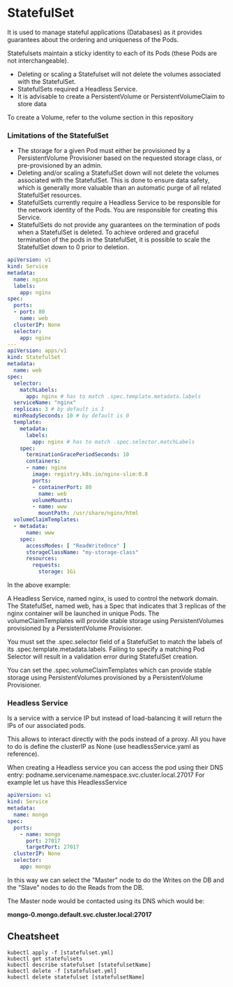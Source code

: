 # StatefulSet

It is used to manage stateful applications (Databases) as it provides guarantees about the ordering and uniqueness of the Pods.

Statefulsets maintain a sticky identity to each of its Pods (these Pods are
not interchangeable).

- Deleting or scaling a Statefulset will not delete the volumes associated
with the StatefulSet.
- StatefulSets required a Headless Service. 
- It is advisable to create a PersistentVolume or PersistentVolumeClaim to store data

To create a Volume, refer to the volume section in this repository

### Limitations of the StatefulSet

- The storage for a given Pod must either be provisioned by a PersistentVolume Provisioner based on the requested storage class, or pre-provisioned by an admin.
- Deleting and/or scaling a StatefulSet down will not delete the volumes associated with the StatefulSet. This is done to ensure data safety, which is generally more valuable than an automatic purge of all related StatefulSet resources.
- StatefulSets currently require a Headless Service to be responsible for the network identity of the Pods. You are responsible for creating this Service.
- StatefulSets do not provide any guarantees on the termination of pods when a StatefulSet is deleted. To achieve ordered and graceful termination of the pods in the StatefulSet, it is possible to scale the StatefulSet down to 0 prior to deletion.


```yaml
apiVersion: v1
kind: Service
metadata:
  name: nginx
  labels:
    app: nginx
spec:
  ports:
  - port: 80
    name: web
  clusterIP: None
  selector:
    app: nginx
---
apiVersion: apps/v1
kind: StatefulSet
metadata:
  name: web
spec:
  selector:
    matchLabels:
      app: nginx # has to match .spec.template.metadata.labels
  serviceName: "nginx"
  replicas: 3 # by default is 1
  minReadySeconds: 10 # by default is 0
  template:
    metadata:
      labels:
        app: nginx # has to match .spec.selector.matchLabels
    spec:
      terminationGracePeriodSeconds: 10
      containers:
      - name: nginx
        image: registry.k8s.io/nginx-slim:0.8
        ports:
        - containerPort: 80
          name: web
        volumeMounts:
        - name: www
          mountPath: /usr/share/nginx/html
  volumeClaimTemplates:
  - metadata:
      name: www
    spec:
      accessModes: [ "ReadWriteOnce" ]
      storageClassName: "my-storage-class"
      resources:
        requests:
          storage: 1Gi
```

In the above example:

A Headless Service, named nginx, is used to control the network domain.
The StatefulSet, named web, has a Spec that indicates that 3 replicas of the nginx container will be launched in unique Pods.
The volumeClaimTemplates will provide stable storage using PersistentVolumes provisioned by a PersistentVolume Provisioner.

You must set the .spec.selector field of a StatefulSet to match the labels of its .spec.template.metadata.labels. Failing to specify a matching Pod Selector will result in a validation error during StatefulSet creation.

You can set the .spec.volumeClaimTemplates which can provide stable storage using PersistentVolumes provisioned by a PersistentVolume Provisioner.

### Headless Service

Is a service with a service IP but instead of load-balancing it will return the IPs of our associated pods.

This allows to interact directly with the pods instead of a proxy. All you have to do is define
the clusterIP as None (use headlessService.yaml as reference).

When creating a Headless service you can access the pod using their DNS entry: podname.servicename.namespace.svc.cluster.local.27017
For example let us have this HeadlessService

```yaml
apiVersion: v1
kind: Service
metadata:
  name: mongo
spec:
  ports:
    - name: mongo
      port: 27017
      targetPort: 27017
  clusterIP: None
  selector:
    app: mongo
```
In this way we can select the "Master" node to do the Writes on the DB and the "Slave" nodes to do the Reads from the DB.

The Master node would be contacted using its DNS which would be:

**mongo-0.mongo.default.svc.cluster.local:27017**

## Cheatsheet
```shell
kubectl apply -f [statefulset.yml]
kubectl get statefulsets
kubectl describe statefulset [statefulsetName]
kubectl delete -f [statefulset.yml]
kubectl delete statefulset [statefulsetName]
```
